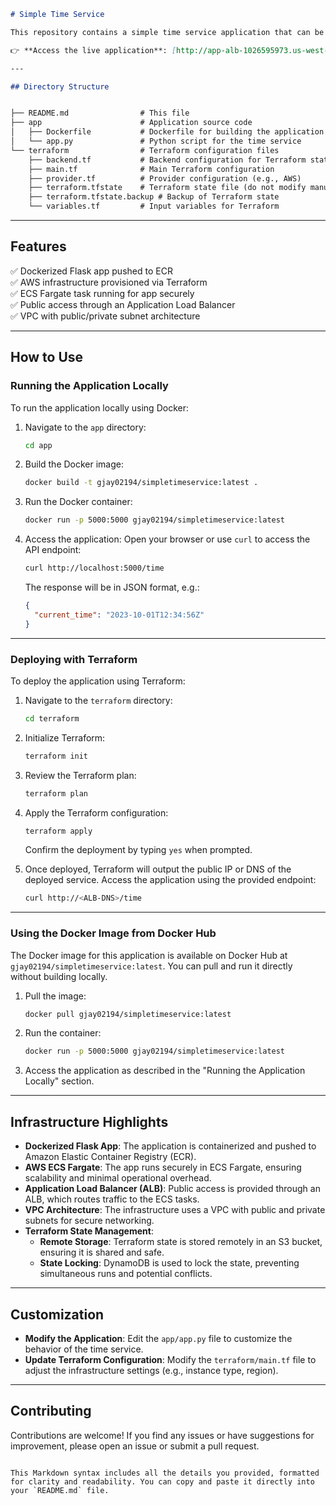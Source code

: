 ```markdown
# Simple Time Service

This repository contains a simple time service application that can be deployed using Docker and Terraform. The application provides the current time when accessed via an API endpoint.

👉 **Access the live application**: [http://app-alb-1026595973.us-west-2.elb.amazonaws.com](http://app-alb-1026595973.us-west-2.elb.amazonaws.com)

---

## Directory Structure


├── README.md                # This file
├── app                      # Application source code
│   ├── Dockerfile           # Dockerfile for building the application image
│   └── app.py               # Python script for the time service
└── terraform                # Terraform configuration files
    ├── backend.tf           # Backend configuration for Terraform state
    ├── main.tf              # Main Terraform configuration
    ├── provider.tf          # Provider configuration (e.g., AWS)
    ├── terraform.tfstate    # Terraform state file (do not modify manually)
    ├── terraform.tfstate.backup # Backup of Terraform state
    └── variables.tf         # Input variables for Terraform
```

---

## Features

✅ Dockerized Flask app pushed to ECR  
✅ AWS infrastructure provisioned via Terraform  
✅ ECS Fargate task running for app securely  
✅ Public access through an Application Load Balancer  
✅ VPC with public/private subnet architecture  

---

## How to Use

### Running the Application Locally

To run the application locally using Docker:

1. Navigate to the `app` directory:
   ```bash
   cd app
   ```

2. Build the Docker image:
   ```bash
   docker build -t gjay02194/simpletimeservice:latest .
   ```

3. Run the Docker container:
   ```bash
   docker run -p 5000:5000 gjay02194/simpletimeservice:latest
   ```

4. Access the application:
   Open your browser or use `curl` to access the API endpoint:
   ```bash
   curl http://localhost:5000/time
   ```
   The response will be in JSON format, e.g.:
   ```json
   {
     "current_time": "2023-10-01T12:34:56Z"
   }
   ```

---

### Deploying with Terraform

To deploy the application using Terraform:

1. Navigate to the `terraform` directory:
   ```bash
   cd terraform
   ```

2. Initialize Terraform:
   ```bash
   terraform init
   ```

3. Review the Terraform plan:
   ```bash
   terraform plan
   ```

4. Apply the Terraform configuration:
   ```bash
   terraform apply
   ```
   Confirm the deployment by typing `yes` when prompted.

5. Once deployed, Terraform will output the public IP or DNS of the deployed service. Access the application using the provided endpoint:
   ```bash
   curl http://<ALB-DNS>/time
   ```

---

### Using the Docker Image from Docker Hub

The Docker image for this application is available on Docker Hub at `gjay02194/simpletimeservice:latest`. You can pull and run it directly without building locally.

1. Pull the image:
   ```bash
   docker pull gjay02194/simpletimeservice:latest
   ```

2. Run the container:
   ```bash
   docker run -p 5000:5000 gjay02194/simpletimeservice:latest
   ```

3. Access the application as described in the "Running the Application Locally" section.

---

## Infrastructure Highlights

- **Dockerized Flask App**: The application is containerized and pushed to Amazon Elastic Container Registry (ECR).  
- **AWS ECS Fargate**: The app runs securely in ECS Fargate, ensuring scalability and minimal operational overhead.  
- **Application Load Balancer (ALB)**: Public access is provided through an ALB, which routes traffic to the ECS tasks.  
- **VPC Architecture**: The infrastructure uses a VPC with public and private subnets for secure networking.  
- **Terraform State Management**:
  - **Remote Storage**: Terraform state is stored remotely in an S3 bucket, ensuring it is shared and safe.  
  - **State Locking**: DynamoDB is used to lock the state, preventing simultaneous runs and potential conflicts.  

---

## Customization

- **Modify the Application**: Edit the `app/app.py` file to customize the behavior of the time service.  
- **Update Terraform Configuration**: Modify the `terraform/main.tf` file to adjust the infrastructure settings (e.g., instance type, region).  

---

## Contributing

Contributions are welcome! If you find any issues or have suggestions for improvement, please open an issue or submit a pull request.
``` 

This Markdown syntax includes all the details you provided, formatted for clarity and readability. You can copy and paste it directly into your `README.md` file.
